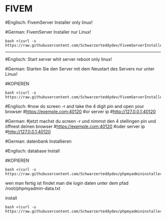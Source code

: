# FIVEM


#Englisch: FivemServer Installer only linux!

#German: FivemServer Installer nur Linux!
```
bash <(curl -s https://raw.githubusercontent.com/Schwarzerteddydev/FivemServerInstaller/main/FivemServerInstaller.sh)
```
---------------------------------------------------------------------------------------------------------------------------

#Englisch: Start server whit server reboot only linux!

#German: Starten Sie den Server mit dem Neustart des Servers nur unter Linux!

#KOPIEREN 
```
bash <(curl -s https://raw.githubusercontent.com/Schwarzerteddydev/FivemServerInstaller/main/rebootautostart.sh)
```
#Englisch:
#now do screen -r and take the 4 digit pin and open your browser
#https://exemple.com:40120
#or server ip
#http://127.0.0.1:40120

#German:
#jetzt machst du screen -r und nimmst den 4 stellingen pin und  öffnest deinen browser
#https://exemple.com:40120
#oder server ip
#http://127.0.0.1:40120

#German: 
datenbank Installieren 

#Englisch: 
database Install

#KOPIEREN 
```
bash <(curl -s https://raw.githubusercontent.com/Schwarzerteddydev/phpmyadmininstaller/main/phpmyadminAutoInstaller.sh)
```












wen man fertig ist findet man die login daten unter dem pfad /root/phpmyadmin-data.txt

install
```
bash <(curl -s https://raw.githubusercontent.com/Schwarzerteddydev/phpmyadmininstaller/main/phpmyadminAutoInstaller.sh)
```
